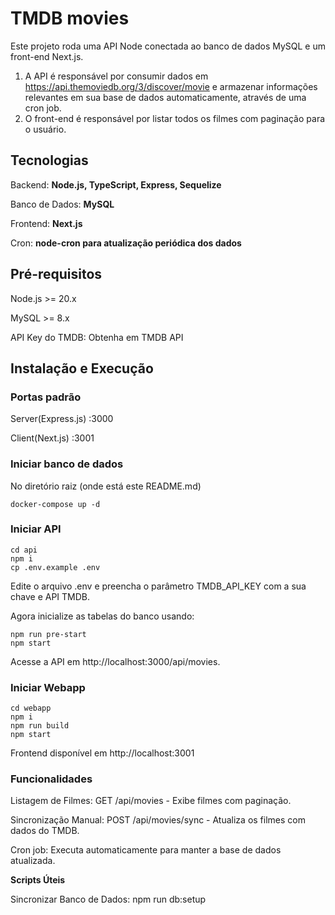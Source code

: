 

# TMDB movies
Este projeto roda uma API Node conectada ao banco de dados MySQL e um front-end Next.js.

1. A API é responsável por consumir dados em https://api.themoviedb.org/3/discover/movie e armazenar informações relevantes em sua base de dados automaticamente, através de uma cron job.
2. O front-end é responsável por listar todos os filmes com paginação para o usuário.

## Tecnologias
Backend: **Node.js, TypeScript, Express, Sequelize**

Banco de Dados: **MySQL**

Frontend: **Next.js**

Cron: **node-cron para atualização periódica dos dados**

## Pré-requisitos
Node.js >= 20.x

MySQL >= 8.x

API Key do TMDB: Obtenha em TMDB API
  
## Instalação e Execução
### Portas padrão
Server(Express.js) :3000

Client(Next.js) :3001

### Iniciar banco de dados
No diretório raiz (onde está este README.md) 
```
docker-compose up -d
```
### Iniciar API
```
cd api
npm i
cp .env.example .env
```

Edite o arquivo .env e preencha o parâmetro TMDB_API_KEY com a sua chave e API TMDB.

Agora inicialize as tabelas do banco usando: 
```
npm run pre-start
npm start
```
Acesse a API em http://localhost:3000/api/movies.


### Iniciar Webapp
```
cd webapp
npm i
npm run build
npm start
```
Frontend disponível em http://localhost:3001


### Funcionalidades

Listagem de Filmes: GET /api/movies - Exibe filmes com paginação.

Sincronização Manual: POST /api/movies/sync - Atualiza os filmes com dados do TMDB.

Cron job: Executa automaticamente para manter a base de dados atualizada.



**Scripts Úteis**

Sincronizar Banco de Dados: npm run db:setup
